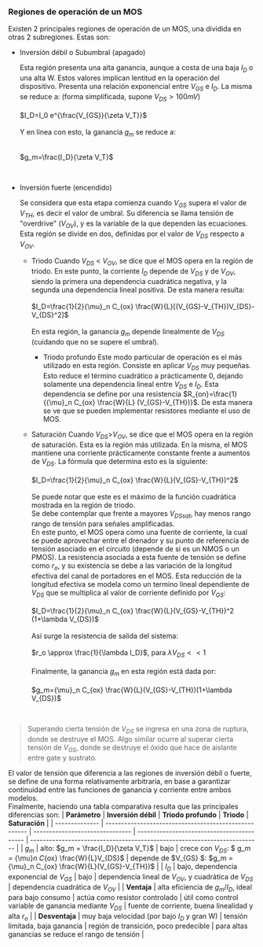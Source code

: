 ### Regiones de operación de un MOS

Existen 2 principales regiones de operación de un MOS, una dividida en otras 2 subregiones. Estas son:

- Inversión débil o Subumbral (apagado)

    Esta región presenta una alta ganancia, aunque a costa de una baja $I_D$ o una alta W. Estos valores implican lentitud en la operación del dispositivo. Presenta una relación exponencial entre $V_{GS}$ e $I_D$. La misma se reduce a: (forma simplificada, supone $V_{DS}>100mV$)<br>
    <br>
    $I_D=I_0 e^{\frac{V_{GS}}{\zeta V_T}}$ <br>
    <br>
    Y en línea con esto, la ganancia $g_m$ se reduce a: <br>
    <br>
    
    $g_m=\frac{I_D}{\zeta V_T}$ <br>
    
    <br>
- Inversión fuerte (encendido)

    Se considera que esta etapa comienza cuando $V_{GS}$ supera el valor de $V_{TH}$, es decir el valor de umbral. Su diferencia se llama tensión de "overdrive" ($V_{OV}$), y es la variable de la que dependen las ecuaciones. <br>
    Esta región se divide en dos, definidas por el valor de $V_{DS}$ respecto a $V_{OV}$.

    - Triodo
        Cuando $V_{DS}$ < $V_{OV}$, se dice que el MOS opera en la región de triodo. En este punto, la corriente $I_D$ depende de $V_{DS}$ y de $V_{OV}$, siendo la primera una dependencia cuadrática negativa, y la segunda una dependencia lineal positiva. De esta manera resulta: <br>
        <br>
        $I_D=\frac{1}{2}{\mu}_n C_{ox} \frac{W}{L}[(V_{GS}-V_{TH})V_{DS}-V_{DS}^2]$ <br>
        <br>
        En esta región, la ganancia $g_m$ depende linealmente de $V_{DS}$ (cuidando que no se supere el umbral).

        - Triodo profundo
            Este modo particular de operación es el más utilizado en esta región. Consiste en aplicar $V_{DS}$ muy pequeñas. Esto reduce el término cuadrático a prácticamente 0, dejando solamente una dependencia lineal entre $V_{DS}$ e $I_D$. Esta dependencia se define por una resistencia $R_{on}=\frac{1}{{\mu}_n C_{ox} \frac{W}{L} (V_{GS}-V_{TH})}$. De esta manera se ve que se pueden implementar resistores mediante el uso de MOS.

    - Saturación
        Cuando $V_{DS}$>$V_{OV}$, se dice que el MOS opera en la región de saturación. Esta es la región más utilizada. En la misma, el MOS mantiene una corriente prácticamente constante frente a aumentos de $V_{DS}$. La fórmula que determina esto es la siguiente: <br>
        <br>
        $I_D=\frac{1}{2}{\mu}_n C_{ox} \frac{W}{L}(V_{GS}-V_{TH})^2$ <br>
        <br>
        Se puede notar que este es el máximo de la función cuadrática mostrada en la región de triodo. <br>
        Se debe contemplar que frente a mayores ${V_{DS}}_{sat}$, hay menos rango rango de tensión para señales amplificadas. <br>
        En este punto, el MOS opera como una fuente de corriente, la cual se puede aprovechar entre el drenador y su punto de referencia de tensión asociado en el circuito (depende de si es un NMOS o un PMOS). La resistencia asociada a esta fuente de tensión se define como $r_o$, y su existencia se debe a las variación de la longitud efectiva del canal de portadores en el MOS. Esta reducción de la longitud efectiva se modela como un termino lineal dependiente de $V_{DS}$ que se multiplica al valor de corriente definido por $V_{GS}$: <br>
        <br>
        $I_D=\frac{1}{2}{\mu}_n C_{ox} \frac{W}{L}(V_{GS}-V_{TH})^2 (1+\lambda V_{DS})$ <br>
        <br>
        Así surge la resistencia de salida del sistema: <br>
        <br>
        $r_o \approx \frac{1}{\lambda I_D}$, para $\lambda V_{DS}<<1$ <br>
        <br>
        Finalmente, la ganancia $g_m$ en esta región está dada por: <br>
        <br>
        $g_m={\mu}_n C_{ox} \frac{W}{L}(V_{GS}-V_{TH})(1+\lambda V_{DS})$ <br>
    <br>
> Superando cierta tensión de $V_{DS}$ se ingresa en una zona de ruptura, donde se destruye el MOS. Algo similar ocurre al superar cierta tensión de $V_{GS}$, donde se destruye el óxido que hace de aislante entre gate y sustrato.

El valor de tensión que diferencia a las regiones de inversión débil o fuerte, se define de una forma relativamente arbitraria, en base a garantizar continuidad entre las funciones de ganancia y corriente entre ambos modelos. <br>
Finalmente, haciendo una tabla comparativa resulta que las principales diferencias son:
| **Parámetro**  | **Inversión débil**                                   | **Triodo profundo**             | **Triodo**                                 | **Saturación**                                                            |
| -------------- | ----------------------------------------------------- | ------------------------------- | ------------------------------------------ | ------------------------------------------------------------------------- |
| $g_m$          | alto: $g_m = \frac{I_D}{\zeta V_T}$    | bajo                            | crece con $V_{DS}$: $ g_m = {\mu}_n C_{ox} \frac{W}{L}V_{DS}$                         | depende de $V_{GS} $: $g_m = {\mu}_n C_{ox} \frac{W}{L}(V_{GS}-V_{TH})$                                               |
| $I_D$          | bajo, dependencia exponencial de $V_{GS}$                         | bajo                            | dependencia lineal de $V_{OV}$, y cuadrática de $V_{DS}$ | dependencia cuadrática de $V_{OV}$                                                    |
| **Ventaja**    | alta eficiencia de $g_m/I_D$, ideal para bajo consumo | actúa como resistor controlado  | útil como control variable de ganancia mediante $V_{DS}$     | fuente de corriente, buena linealidad y alta $r_o$                        |
| **Desventaja** | muy baja velocidad (por bajo $I_D$ y gran W)                   | tensión limitada, baja ganancia | región de transición, poco predecible      | para altas ganancias se reduce el rango de tensión  |
